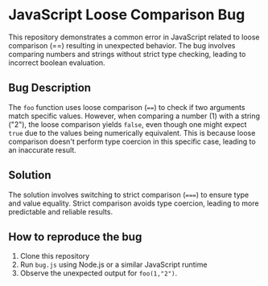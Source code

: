 # JavaScript Loose Comparison Bug

This repository demonstrates a common error in JavaScript related to loose comparison (==) resulting in unexpected behavior.  The bug involves comparing numbers and strings without strict type checking, leading to incorrect boolean evaluation.

## Bug Description
The `foo` function uses loose comparison (`==`) to check if two arguments match specific values. However, when comparing a number (1) with a string ("2"), the loose comparison yields `false`, even though one might expect `true` due to the values being numerically equivalent. This is because loose comparison doesn't perform type coercion in this specific case, leading to an inaccurate result.

## Solution
The solution involves switching to strict comparison (`===`) to ensure type and value equality. Strict comparison avoids type coercion, leading to more predictable and reliable results.

## How to reproduce the bug
1. Clone this repository
2. Run `bug.js` using Node.js or a similar JavaScript runtime
3. Observe the unexpected output for `foo(1,"2")`.